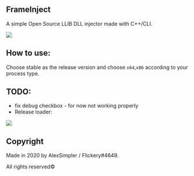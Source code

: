 ## FrameInject
A simple Open Source LLIB DLL injector made with C++/CLI.

![](https://i.imgur.com/kOgnMd3.png)


## How to use:
Choose stable as the release version and choose `x64`,`x86` according to your process type.

## TODO:
- fix debug checkbox - for now not working properly
- Release loader:

![](https://i.imgur.com/hK9Wu5G.png)


## Copyright

Made in 2020 by AlexSimpler / Flickery#4649.

All rights reserved©
